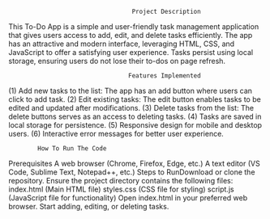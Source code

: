                                       Project Description

  This To-Do App is a simple and user-friendly task management application that gives users access to add, edit, and delete tasks efficiently. The app has an attractive and modern interface, leveraging HTML, CSS, and JavaScript to offer a satisfying user experience. Tasks persist using local storage, ensuring users do not lose their to-dos on page refresh.


                                     Features Implemented

(1) Add new tasks to the list:  The app has an add button where users can click to add task.
(2) Edit existing tasks: The edit button enables tasks to be edited and updated after modifications.
(3) Delete tasks from the list: The delete buttons serves as an access to deleting tasks.
(4) Tasks are saved in local storage for persistence.
(5) Responsive design for mobile and desktop users.
(6) Interactive error messages for better user experience.

            How To Run The Code
            
 Prerequisites 
A web browser (Chrome, Firefox, Edge, etc.)
A text editor (VS Code, Sublime Text, Notepad++, etc.)
Steps to RunDownload or clone the repository.
Ensure the project directory contains the following files:
index.html (Main HTML file)
styles.css (CSS file for styling)
script.js (JavaScript file for functionality)
Open index.html in your preferred web browser.
Start adding, editing, or deleting tasks.